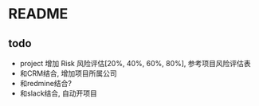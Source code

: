 # README

## todo
* project 增加 Risk 风险评估[20%, 40%, 60%, 80%], 参考项目风险评估表
* 和CRM结合, 增加项目所属公司
* 和redmine结合?
* 和slack结合, 自动开项目